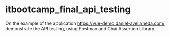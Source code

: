 # itbootcamp_final_api_testing
On the example of the application https://vue-demo.daniel-avellaneda.com/ demonstrate the API testing, using Postman and  Chai Assertion Library.
